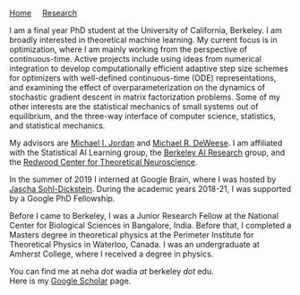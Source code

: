 [Home](/index.md) &nbsp; &nbsp; [Research](/research.md)

I am a final year PhD student at the University of California, Berkeley.
I am broadly interested in theoretical machine learning. My current focus is in optimization, where I am mainly working from the perspective of continuous-time. Active projects include using ideas from numerical integration to develop computationally efficient adaptive step size schemes for optimizers with well-defined continuous-time (ODE) representations, and examining the effect of overparameterization on the dynamics of stochastic gradient descent in matrix factorization problems.
Some of my other interests are the statistical mechanics of small systems out of equilibrium, and the three-way interface of computer science, statistics, and statistical mechanics.

My advisors are [Michael I. Jordan](http://people.eecs.berkeley.edu/~jordan/) and [Michael R. DeWeese](https://deweeselab.com/).
I am affiliated with the Statistical AI Learning group, the [Berkeley AI Research](https://bair.berkeley.edu/) group, and the [Redwood Center for Theoretical Neuroscience](https://redwood.berkeley.edu).

In the summer of 2019 I interned at Google Brain, where I was hosted by [Jascha Sohl-Dickstein](http://www.sohldickstein.com/). During the academic years 2018-21, I was supported by a Google PhD Fellowship.

Before I came to Berkeley, I was a Junior Research Fellow at the National Center for Biological Sciences in Bangalore, India. Before that, I completed a Masters degree in theoretical physics at the Perimeter Institute for Theoretical Physics in Waterloo, Canada. I was an undergraduate at Amherst College, where I received a degree in physics.

You can find me at neha _dot_ wadia _at_ berkeley _dot_ edu.\
Here is my [Google Scholar](https://scholar.google.com/citations?hl=en&user=5qC5g3MAAAAJ) page.
